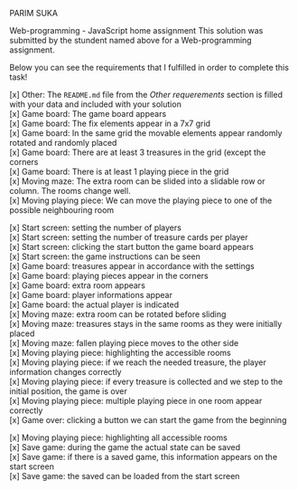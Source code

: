PARIM SUKA

Web-programming - JavaScript home assignment
This solution was submitted by the stundent named above 
for a Web-programming assignment.

Below you can see the requirements that I fulfilled in order to complete this task!

[x] Other: The `README.md` file from the *Other requerements* section is filled with your data and included with your solution <br>
[x] Game board: The game board appears <br>
[x] Game board: The fix elements appear in a 7x7 grid <br>
[x] Game board: In the same grid the movable elements appear randomly rotated and randomly placed <br>
[x] Game board: There are at least 3 treasures in the grid (except the corners <br>
[x] Game board: There is at least 1 playing piece in the grid <br>
[x] Moving maze: The extra room can be slided into a slidable row or column. The rooms change well. <br>
[x] Moving playing piece: We can move the playing piece to one of the possible neighbouring room <br>

[x] Start screen: setting the number of players <br>
[x] Start screen: setting the number of treasure cards per player <br>
[x] Start screen: clicking the start button the game board appears <br>
[x] Start screen: the game instructions can be seen <br>
[x] Game board: treasures appear in accordance with the settings <br>
[x] Game board: playing pieces appear in the corners <br>
[x] Game board: extra room appears <br>
[x] Game board: player informations appear <br>
[x] Game board: the actual player is indicated <br>
[x] Moving maze: extra room can be rotated before sliding <br>
[x] Moving maze: treasures stays in the same rooms as they were initially placed <br>
[x] Moving maze: fallen playing piece moves to the other side <br>
[x] Moving playing piece: highlighting the accessible rooms <br>
[x] Moving playing piece: if we reach the needed treasure, the player information changes correctly <br>
[x] Moving playing piece: if every treasure is collected and we step to the initial position, the game is over <br>
[x] Moving playing piece: multiple playing piece in one room appear correctly <br>
[x] Game over: clicking a button we can start the game from the beginning <br>

[x] Moving playing piece: highlighting all accessible rooms <br>
[x] Save game: during the game the actual state can be saved <br>
[x] Save game: if there is a saved game, this information appears on the start screen <br>
[x] Save game: the saved can be loaded from the start screen <br>